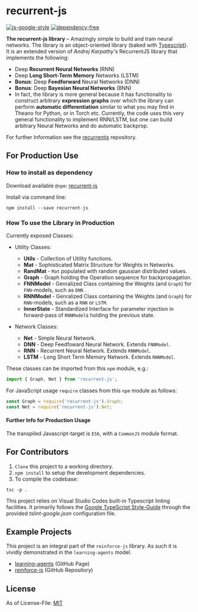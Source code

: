 # recurrent-js
[![js-google-style](https://img.shields.io/badge/code%20style-google-blue.svg)](https://google.github.io/styleguide/jsguide.html)
[![dependency-free](https://img.shields.io/badge/dependencies-none-brightgreen.svg)]()

**The recurrent-js library** &ndash; Amazingly simple to build and train neural networks. The library is an object-oriented library (baked with [Typescript](https://github.com/Microsoft/TypeScript)). It is an extended version of _Andrej Karpathy's_ RecurrentJS library that implements the following:

* Deep **Recurrent Neural Networks** (RNN)
* Deep **Long Short-Term Memory** Networks (LSTM) 
* **Bonus**: Deep **Feedforward** Neural Networks (DNN)
* **Bonus**: Deep **Bayesian Neural Networks** (BNN)
* In fact, the library is more general because it has functionality to construct arbitrary **expression graphs** over which the library can perform **automatic differentiation** similar to what you may find in Theano for Python, or in Torch etc. Currently, the code uses this very general functionality to implement RNN/LSTM, but one can build arbitrary Neural Networks and do automatic backprop.

For further Information see the [recurrentjs](https://github.com/karpathy/recurrentjs) repository.

## For Production Use

### How to install as dependency

Download available `@npm`: [recurrent-js](https://www.npmjs.com/package/recurrent-js)

Install via command line:
```
npm install --save recurrent-js
```

### How To use the Library in Production

Currently exposed Classes:

* Utility Classes:
  * **Utils** - Collection of Utility functions.
  * **Mat** - Sophisticated Matrix Structure for Weights in Networks.
  * **RandMat** - `Mat` populated with random gaussian distributed values.
  * **Graph** - Graph holding the Operation sequence for backpropagation.
  * **FNNModel** - Genralized Class containing the Weights (and `Graph`) for `FNN`-models, such as `DNN` .
  * **RNNModel** - Genralized Class containing the Weights (and `Graph`) for `RNN`-models, such as a `RNN` or `LSTM`.
  * **InnerState** - Standardized Interface for parameter injection in forward-pass of `RNNModel`s holding the previous state.

* Network Classes:
  * **Net** - Simple Neural Network.
  * **DNN** - Deep Feedfoward Neural Network. Extends `FNNModel`.
  * **RNN** - Recurrent Neural Network. Extends `RNNModel`.
  * **LSTM** - Long Short Term Memory Network. Extends `RNNModel`.

These classes can be imported from this `npm` module, e.g.:
```typescript
import { Graph, Net } from 'recurrent-js';
```

For JavaScript usage `require` classes from this `npm` module as follows:
```javascript
const Graph = require('recurrent-js').Graph;
const Net = require('recurrent-js').Net;
```

#### Further Info for Production Usage

The transpiled Javascript-target is `ES6`, with a `CommonJS` module format.

## For Contributors

1. `Clone` this project to a working directory.
2. `npm install` to setup the development dependencies.
3. To compile the codebase:

```
tsc -p .
```

This project relies on Visual Studio Codes built-in Typescript linting facilities. It primarily follows the [Google TypeScript Style-Guide](https://github.com/google/ts-style) through the provided *tslint-google.json* configuration file.

## Example Projects

This project is an integral part of the `reinforce-js` library.
As such it is vividly demonstrated in the `learning-agents` model.

- [learning-agents](https://mvrahden.github.io/learning-agents) (GitHub Page)
- [reinforce-js](https://github.com/mvrahden/reinforce-js) (GitHub Repository)

## License

As of License-File: [MIT](LICENSE)

